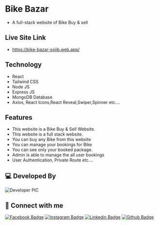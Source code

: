 # Bike Bazar

- A full-stack website of Bike Buy & sell

## Live Site Link

- https://bike-bazar-sojib.web.app/

## Technology

- React
- Tailwind CSS
- Node JS
- Express JS
- MongoDB Database
- Axios, React Icons,React Reveal,Swiper,Spinner etc....

## Features

- This website is a Bike Buy & Sell Website.
- This website is a full stack website.
- You can buy any Bike from this website
- You can manage your bookings for Bike
- You can see only your booked package.
- Admin is able to manage the all user bookings
- User Authentication, Private Route etc....

## 💻 Developed By

![Developer PIC](https://avatars.githubusercontent.com/u/79165411?v=4)

## 🚀 Connect with me

[![Facebook Badge](https://img.shields.io/badge/Facebook-1877F2?style=for-the-badge&logo=facebook&logoColor=white)](https://www.facebook.com/TheRealSojib01)
[![Instagram Badge](https://img.shields.io/badge/Instagram-E4405F?style=for-the-badge&logo=instagram&logoColor=white)](https://www.instagram.com/myself_sojib_/)
[![Linkedin Badge](https://img.shields.io/badge/LinkedIn-0077B5?style=for-the-badge&logo=linkedin&logoColor=white)](https://www.linkedin.com/in/developersojib/)
[![Github Badge](https://img.shields.io/badge/GitHub-100000?style=for-the-badge&logo=github&logoColor=white)](https://github.com/developer-sojib)
